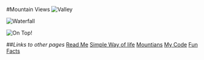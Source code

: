 #Mountain Views
![Valley](https://www.theuiaa.org/wp-content/uploads/2017/12/2018_banner.jpg)

![Waterfall](/https://drive.google.com/file/d/19lvBK3mHjWIsNDjrdx_a4imv8rQFIkKN/view?usp=sharing/to/img.jpg "Water Fall")

![On Top!](/https://drive.google.com/file/d/1A01EfRpVPmCngroDxNJkXQGsYVd0aATb/view?usp=sharing/to/img.jpg "On the Top")

##_Links to other pages_
[Read Me](README.md)
[Simple Way of life](simple_life.md)
[Mountians](Mountianviews.md)
[My Code](MyCode.md)
[Fun Facts](Fun_Facts.md)
